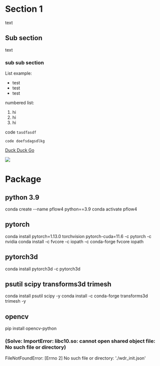# Section 1
text
## Sub section
text
### sub sub section


List example:
- test
- test
- test


numbered list:
1. hi
2. hi
3. hi


code
`tasdfasdf`

```
code doefsdagsdlkg
```


[Duck Duck Go](https://duckduckgo.com)


![](/imgs/img.jpg)


# Package
## python 3.9
conda create --name pflow4 python==3.9
conda activate pflow4

## pytorch
conda install pytorch=1.13.0 torchvision pytorch-cuda=11.6 -c pytorch -c nvidia
conda install -c fvcore -c iopath -c conda-forge fvcore iopath
## pytorch3d
conda install pytorch3d -c pytorch3d
## psutil scipy transforms3d trimesh
conda install psutil scipy -y
conda install -c conda-forge transforms3d trimesh -y

## opencv
pip install opencv-python

### (Solve: ImportError: libc10.so: cannot open shared object file: No such file or directory)


FileNotFoundError: [Errno 2] No such file or directory: './wdr_init.json'
